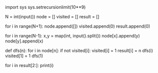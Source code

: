 import sys
sys.setrecursionlimit(10**9)

N = int(input())
node = []
visited = []
result = []

for i in range(N+1):
    node.append([])
    visited.append(0)
    result.append(0)

for i in range(N-1):
    x,y = map(int, input().split())
    node[x].append(y)
    node[y].append(x)

def dfs(n):
    for i in node[n]:
        if not visited[i]:
            visited[i] = 1
            result[i] = n
            dfs(i)
visited[1] = 1
dfs(1)

for i in result[2:]:
    print(i)